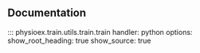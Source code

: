## Documentation

::: physioex.train.utils.train.train
    handler: python
    options:
      show_root_heading: true
      show_source: true